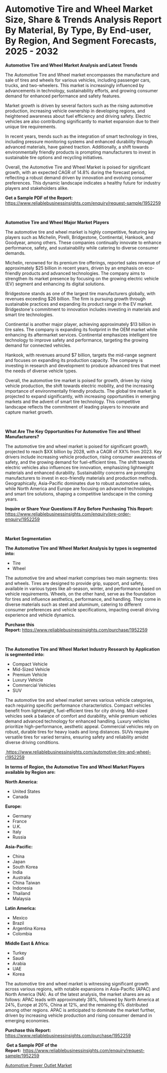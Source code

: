 <p><h1>Automotive Tire and Wheel Market Size, Share & Trends Analysis Report By Material, By Type, By End-user, By Region, And Segment Forecasts, 2025 - 2032</h1></p><p><strong>Automotive Tire and Wheel Market Analysis and Latest Trends</strong></p>
<p><p>The Automotive Tire and Wheel market encompasses the manufacture and sale of tires and wheels for various vehicles, including passenger cars, trucks, and two-wheelers. This market is increasingly influenced by advancements in technology, sustainability efforts, and growing consumer demand for enhanced performance and safety features. </p><p>Market growth is driven by several factors such as the rising automotive production, increasing vehicle ownership in developing regions, and heightened awareness about fuel efficiency and driving safety. Electric vehicles are also contributing significantly to market expansion due to their unique tire requirements. </p><p>In recent years, trends such as the integration of smart technology in tires, including pressure monitoring systems and enhanced durability through advanced materials, have gained traction. Additionally, a shift towards environmentally friendly products is prompting manufacturers to invest in sustainable tire options and recycling initiatives. </p><p>Overall, the Automotive Tire and Wheel Market is poised for significant growth, with an expected CAGR of 14.8% during the forecast period, reflecting a robust demand driven by innovation and evolving consumer preferences. This dynamic landscape indicates a healthy future for industry players and stakeholders alike.</p></p>
<p><strong>Get a Sample PDF of the Report:&nbsp;</strong> <a href="https://www.reliablebusinessinsights.com/enquiry/request-sample/1952259?utm_campaign=2757&utm_medium=2&utm_source=Github&utm_content=ia&utm_term=30032025&utm_id=automotive-tire-and-wheel">https://www.reliablebusinessinsights.com/enquiry/request-sample/1952259</a></p>
<p>&nbsp;</p>
<p><strong>Automotive Tire and Wheel Major Market Players</strong></p>
<p><p>The automotive tire and wheel market is highly competitive, featuring key players such as Michelin, Pirelli, Bridgestone, Continental, Hankook, and Goodyear, among others. These companies continually innovate to enhance performance, safety, and sustainability while catering to diverse consumer demands.</p><p>Michelin, renowned for its premium tire offerings, reported sales revenue of approximately $25 billion in recent years, driven by an emphasis on eco-friendly products and advanced technologies. The company aims to strengthen its market presence by focusing on the growing electric vehicle (EV) segment and enhancing its digital solutions.</p><p>Bridgestone stands as one of the largest tire manufacturers globally, with revenues exceeding $26 billion. The firm is pursuing growth through sustainable practices and expanding its product range in the EV market. Bridgestone's commitment to innovation includes investing in materials and smart tire technologies.</p><p>Continental is another major player, achieving approximately $13 billion in tire sales. The company is expanding its footprint in the OEM market while enhancing its aftermarket services. Continental emphasizes intelligent tire technology to improve safety and performance, targeting the growing demand for connected vehicles.</p><p>Hankook, with revenues around $7 billion, targets the mid-range segment and focuses on expanding its production capacity. The company is investing in research and development to produce advanced tires that meet the needs of diverse vehicle types.</p><p>Overall, the automotive tire market is poised for growth, driven by rising vehicle production, the shift towards electric mobility, and the increasing importance of environmentally friendly products. The global tire market is projected to expand significantly, with increasing opportunities in emerging markets and the advent of smart tire technology. This competitive landscape reflects the commitment of leading players to innovate and capture market growth.</p></p>
<p>&nbsp;</p>
<p><strong>What Are The Key Opportunities For Automotive Tire and Wheel Manufacturers?</strong></p>
<p><p>The automotive tire and wheel market is poised for significant growth, projected to reach $XX billion by 2028, with a CAGR of XX% from 2023. Key drivers include increasing vehicle production, rising consumer awareness of safety, and the growing demand for fuel-efficient tires. The shift towards electric vehicles also influences tire innovation, emphasizing lightweight materials and enhanced durability. Sustainability concerns are prompting manufacturers to invest in eco-friendly materials and production methods. Geographically, Asia-Pacific dominates due to robust automotive sales, while North America and Europe are focusing on advanced technologies and smart tire solutions, shaping a competitive landscape in the coming years.</p></p>
<p><strong>Inquire or Share Your Questions If Any Before Purchasing This Report:</strong> <a href="https://www.reliablebusinessinsights.com/enquiry/pre-order-enquiry/1952259?utm_campaign=2757&utm_medium=2&utm_source=Github&utm_content=ia&utm_term=30032025&utm_id=automotive-tire-and-wheel">https://www.reliablebusinessinsights.com/enquiry/pre-order-enquiry/1952259</a></p>
<p>&nbsp;</p>
<p><strong>Market Segmentation</strong></p>
<p><strong>The Automotive Tire and Wheel Market Analysis by types is segmented into:</strong></p>
<p><ul><li>Tire</li><li>Wheel</li></ul></p>
<p><p>The automotive tire and wheel market comprises two main segments: tires and wheels. Tires are designed to provide grip, support, and safety, available in various types like all-season, winter, and performance based on vehicle requirements. Wheels, on the other hand, serve as the foundation for tires and influence aesthetics, performance, and handling. They come in diverse materials such as steel and aluminum, catering to different consumer preferences and vehicle specifications, impacting overall driving experience and vehicle dynamics.</p></p>
<p><strong>Purchase this Report:&nbsp;</strong><a href="https://www.reliablebusinessinsights.com/purchase/1952259?utm_campaign=2757&utm_medium=2&utm_source=Github&utm_content=ia&utm_term=30032025&utm_id=automotive-tire-and-wheel">https://www.reliablebusinessinsights.com/purchase/1952259</a></p>
<p>&nbsp;</p>
<p><strong>The Automotive Tire and Wheel Market Industry Research by Application is segmented into:</strong></p>
<p><ul><li>Compact Vehicle</li><li>Mid-Sized Vehicle</li><li>Premium Vehicle</li><li>Luxury Vehicle</li><li>Commercial Vehicles</li><li>SUV</li></ul></p>
<p><p>The automotive tire and wheel market serves various vehicle categories, each requiring specific performance characteristics. Compact vehicles benefit from lightweight, fuel-efficient tires for city driving. Mid-sized vehicles seek a balance of comfort and durability, while premium vehicles demand advanced technology for enhanced handling. Luxury vehicles prioritize high-performance, aesthetic appeal. Commercial vehicles rely on robust, durable tires for heavy loads and long distances. SUVs require versatile tires for varied terrains, ensuring safety and reliability amidst diverse driving conditions.</p></p>
<p><a href="https://www.reliablebusinessinsights.com/automotive-tire-and-wheel-r1952259?utm_campaign=2757&utm_medium=2&utm_source=Github&utm_content=ia&utm_term=30032025&utm_id=automotive-tire-and-wheel">&nbsp;https://www.reliablebusinessinsights.com/automotive-tire-and-wheel-r1952259</a></p>
<p><strong>In terms of Region, the Automotive Tire and Wheel Market Players available by Region are:</strong></p>
<p>
    <p> <strong> North America: </strong>
        <ul>
            <li>United States</li>
            <li>Canada</li>
        </ul>
        </p> 
    <p> <strong> Europe: </strong>
        <ul>
            <li>Germany</li>
            <li>France</li>
            <li>U.K.</li>
            <li>Italy</li>
            <li>Russia</li>
        </ul>
        </p> 
    <p> <strong> Asia-Pacific: </strong>
        <ul>
            <li>China</li>
            <li>Japan</li>
            <li>South Korea</li>
            <li>India</li>
            <li>Australia</li>
            <li>China Taiwan</li>
            <li>Indonesia</li>
            <li>Thailand</li>
            <li>Malaysia</li>
        </ul>
        </p> 
    <p> <strong> Latin America: </strong>
        <ul>
            <li>Mexico</li>
            <li>Brazil</li>
            <li>Argentina Korea</li>
            <li>Colombia</li>
        </ul>
        </p> 
    <p> <strong> Middle East & Africa: </strong>
        <ul>
            <li>Turkey</li>
            <li>Saudi</li>
            <li>Arabia</li>
            <li>UAE</li>
            <li>Korea</li>
        </ul>
    </p>
    </p>
<p><p>The automotive tire and wheel market is witnessing significant growth across various regions, with notable expansions in Asia-Pacific (APAC) and North America (NA). As of the latest analysis, the market shares are as follows: APAC leads with approximately 38%, followed by North America at 24%, Europe at 20%, China at 12%, and the remaining 6% distributed among other regions. APAC is anticipated to dominate the market further, driven by increasing vehicle production and rising consumer demand in emerging economies.</p></p>
<p><strong>Purchase this Report: </strong><a href="https://www.reliablebusinessinsights.com/purchase/1952259?utm_campaign=2757&utm_medium=2&utm_source=Github&utm_content=ia&utm_term=30032025&utm_id=automotive-tire-and-wheel">https://www.reliablebusinessinsights.com/purchase/1952259</a></p>
<p>&nbsp;<strong>Get a Sample PDF of the Report:&nbsp;&nbsp;</strong><a href="https://www.reliablebusinessinsights.com/enquiry/request-sample/1952259?utm_campaign=2757&utm_medium=2&utm_source=Github&utm_content=ia&utm_term=30032025&utm_id=automotive-tire-and-wheel">https://www.reliablebusinessinsights.com/enquiry/request-sample/1952259</a></p>
<p><strong></strong></p>
<p><p><a href="https://github.com/memorirummy/Market-Research-Report-List-1/blob/main/automotive-power-outlet-market.md?utm_campaign=2757&utm_medium=2&utm_source=Github&utm_content=ia&utm_term=30032025&utm_id=automotive-tire-and-wheel">Automotive Power Outlet Market</a></p></p>